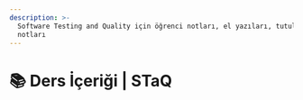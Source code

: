 ```yaml
---
description: >-
  Software Testing and Quality için öğrenci notları, el yazıları, tutulmuş notlar
  notları
---
```


# 📚 Ders İçeriği \| STaQ
